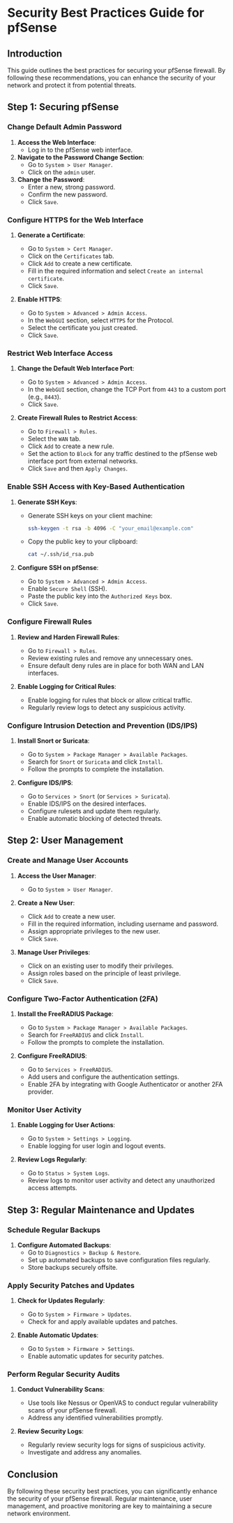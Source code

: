 # Security Best Practices Guide for pfSense

## Introduction
This guide outlines the best practices for securing your pfSense firewall. By following these recommendations, you can enhance the security of your network and protect it from potential threats.

## Step 1: Securing pfSense

### Change Default Admin Password
1. **Access the Web Interface**:
   - Log in to the pfSense web interface.
2. **Navigate to the Password Change Section**:
   - Go to `System > User Manager`.
   - Click on the `admin` user.
3. **Change the Password**:
   - Enter a new, strong password.
   - Confirm the new password.
   - Click `Save`.

### Configure HTTPS for the Web Interface
1. **Generate a Certificate**:
   - Go to `System > Cert Manager`.
   - Click on the `Certificates` tab.
   - Click `Add` to create a new certificate.
   - Fill in the required information and select `Create an internal certificate`.
   - Click `Save`.

2. **Enable HTTPS**:
   - Go to `System > Advanced > Admin Access`.
   - In the `WebGUI` section, select `HTTPS` for the Protocol.
   - Select the certificate you just created.
   - Click `Save`.

### Restrict Web Interface Access
1. **Change the Default Web Interface Port**:
   - Go to `System > Advanced > Admin Access`.
   - In the `WebGUI` section, change the TCP Port from `443` to a custom port (e.g., `8443`).
   - Click `Save`.

2. **Create Firewall Rules to Restrict Access**:
   - Go to `Firewall > Rules`.
   - Select the `WAN` tab.
   - Click `Add` to create a new rule.
   - Set the action to `Block` for any traffic destined to the pfSense web interface port from external networks.
   - Click `Save` and then `Apply Changes`.

### Enable SSH Access with Key-Based Authentication
1. **Generate SSH Keys**:
   - Generate SSH keys on your client machine:
     ```sh
     ssh-keygen -t rsa -b 4096 -C "your_email@example.com"
     ```
   - Copy the public key to your clipboard:
     ```sh
     cat ~/.ssh/id_rsa.pub
     ```

2. **Configure SSH on pfSense**:
   - Go to `System > Advanced > Admin Access`.
   - Enable `Secure Shell` (SSH).
   - Paste the public key into the `Authorized Keys` box.
   - Click `Save`.

### Configure Firewall Rules
1. **Review and Harden Firewall Rules**:
   - Go to `Firewall > Rules`.
   - Review existing rules and remove any unnecessary ones.
   - Ensure default deny rules are in place for both WAN and LAN interfaces.

2. **Enable Logging for Critical Rules**:
   - Enable logging for rules that block or allow critical traffic.
   - Regularly review logs to detect any suspicious activity.

### Configure Intrusion Detection and Prevention (IDS/IPS)
1. **Install Snort or Suricata**:
   - Go to `System > Package Manager > Available Packages`.
   - Search for `Snort` or `Suricata` and click `Install`.
   - Follow the prompts to complete the installation.

2. **Configure IDS/IPS**:
   - Go to `Services > Snort` (or `Services > Suricata`).
   - Enable IDS/IPS on the desired interfaces.
   - Configure rulesets and update them regularly.
   - Enable automatic blocking of detected threats.

## Step 2: User Management

### Create and Manage User Accounts
1. **Access the User Manager**:
   - Go to `System > User Manager`.

2. **Create a New User**:
   - Click `Add` to create a new user.
   - Fill in the required information, including username and password.
   - Assign appropriate privileges to the new user.
   - Click `Save`.

3. **Manage User Privileges**:
   - Click on an existing user to modify their privileges.
   - Assign roles based on the principle of least privilege.
   - Click `Save`.

### Configure Two-Factor Authentication (2FA)
1. **Install the FreeRADIUS Package**:
   - Go to `System > Package Manager > Available Packages`.
   - Search for `FreeRADIUS` and click `Install`.
   - Follow the prompts to complete the installation.

2. **Configure FreeRADIUS**:
   - Go to `Services > FreeRADIUS`.
   - Add users and configure the authentication settings.
   - Enable 2FA by integrating with Google Authenticator or another 2FA provider.

### Monitor User Activity
1. **Enable Logging for User Actions**:
   - Go to `System > Settings > Logging`.
   - Enable logging for user login and logout events.

2. **Review Logs Regularly**:
   - Go to `Status > System Logs`.
   - Review logs to monitor user activity and detect any unauthorized access attempts.

## Step 3: Regular Maintenance and Updates

### Schedule Regular Backups
1. **Configure Automated Backups**:
   - Go to `Diagnostics > Backup & Restore`.
   - Set up automated backups to save configuration files regularly.
   - Store backups securely offsite.

### Apply Security Patches and Updates
1. **Check for Updates Regularly**:
   - Go to `System > Firmware > Updates`.
   - Check for and apply available updates and patches.

2. **Enable Automatic Updates**:
   - Go to `System > Firmware > Settings`.
   - Enable automatic updates for security patches.

### Perform Regular Security Audits
1. **Conduct Vulnerability Scans**:
   - Use tools like Nessus or OpenVAS to conduct regular vulnerability scans of your pfSense firewall.
   - Address any identified vulnerabilities promptly.

2. **Review Security Logs**:
   - Regularly review security logs for signs of suspicious activity.
   - Investigate and address any anomalies.

## Conclusion
By following these security best practices, you can significantly enhance the security of your pfSense firewall. Regular maintenance, user management, and proactive monitoring are key to maintaining a secure network environment.
